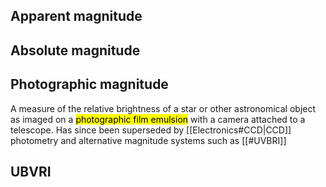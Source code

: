 ## Apparent magnitude


## Absolute magnitude


## Photographic magnitude
A measure of the relative brightness of a star or other astronomical object as imaged on a <mark class="hltr-grey">photographic film emulsion</mark> with a camera attached to a telescope. Has since been superseded by [[Electronics#CCD|CCD]] photometry and alternative magnitude systems such as [[#UVBRI]]


## UBVRI